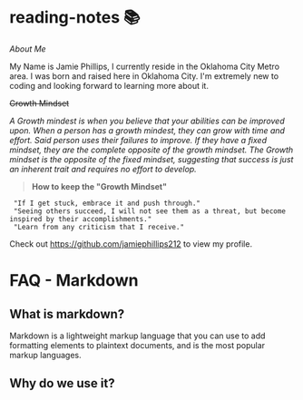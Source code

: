 # reading-notes 📚

*About Me*

My Name is Jamie Phillips, I currently reside in the Oklahoma City Metro area. I was born and raised here in Oklahoma City. I'm extremely new to coding and looking forward to learning more about it. 

~~Growth Mindset~~

*A Growth mindest is when you believe that your abilities can be improved upon. When a person has a growth mindest, they can grow with time and effort. Said person uses their failures to improve. If they have a fixed mindset, they are the complete opposite of the growth mindset. The Growth mindset is the opposite of the fixed mindset, suggesting that success is just an inherent trait and requires no effort to develop.*


> **How to keep the "Growth Mindset"**

     "If I get stuck, embrace it and push through."
     "Seeing others succeed, I will not see them as a threat, but become inspired by their accomplishments."
     "Learn from any criticism that I receive."

Check out https://github.com/jamiephillips212 to view my profile.

# FAQ - Markdown
## What is markdown? 
Markdown is a lightweight markup language that you can use to add formatting elements to plaintext documents, and is the most popular markup languages. 
## Why do we use it?
